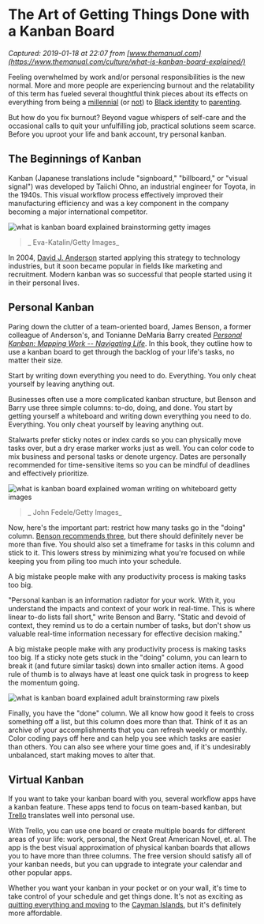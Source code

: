 # The Art of Getting Things Done with a Kanban Board

_Captured: 2019-01-18 at 22:07 from [www.themanual.com](https://www.themanual.com/culture/what-is-kanban-board-explained/)_

Feeling overwhelmed by work and/or personal responsibilities is the new normal. More and more people are experiencing burnout and the relatability of this term has fueled several thoughtful think pieces about its effects on everything from being a [millennial](https://www.buzzfeednews.com/article/annehelenpetersen/millennials-burnout-generation-debt-work) (or [not](https://slate.com/human-interest/2019/01/burnout-millennials-capitalism-buzzfeed-essay.html)) to [Black identity](https://www.buzzfeednews.com/article/tianaclarkpoet/millennial-burnout-black-women-self-care-anxiety-depression) to [parenting](https://qz.com/quartzy/1521267/some-good-news-about-parental-burnout-its-curable/).

But how do you fix burnout? Beyond vague whispers of self-care and the occasional calls to quit your unfulfilling job, practical solutions seem scarce. Before you uproot your life and bank account, try personal kanban.

## The Beginnings of Kanban

Kanban (Japanese translations include "signboard," "billboard," or "visual signal") was developed by Taiichi Ohno, an industrial engineer for Toyota, in the 1940s. This visual workflow process effectively improved their manufacturing efficiency and was a key component in the company becoming a major international competitor.

![what is kanban board explained brainstorming  getty images](https://icdn5.themanual.com/image/themanual/brainstorming-kanban-board-getty-images-800x800.jpg)

> _ Eva-Katalin/Getty Images_

In 2004, [David J. Anderson](https://anderson.leankanban.com/) started applying this strategy to technology industries, but it soon became popular in fields like marketing and recruitment. Modern kanban was so successful that people started using it in their personal lives.

## Personal Kanban

Paring down the clutter of a team-oriented board, James Benson, a former colleague of Anderson's, and Tonianne DeMaria Barry created _[Personal Kanban: Mapping Work -- Navigating Life](https://www.amazon.com/Personal-Kanban-Mapping-Work-Navigating/dp/1453802266?tag=dt-incontent-btn-20)_. In this book, they outline how to use a kanban board to get through the backlog of your life's tasks, no matter their size.

Start by writing down everything you need to do. Everything. You only cheat yourself by leaving anything out.

Businesses often use a more complicated kanban structure, but Benson and Barry use three simple columns: to-do, doing, and done. You start by getting yourself a whiteboard and writing down everything you need to do. Everything. You only cheat yourself by leaving anything out.

Stalwarts prefer sticky notes or index cards so you can physically move tasks over, but a dry erase marker works just as well. You can color code to mix business and personal tasks or denote urgency. Dates are personally recommended for time-sensitive items so you can be mindful of deadlines and effectively prioritize.

![what is kanban board explained woman writing on whiteboard getty images](https://icdn6.themanual.com/image/themanual/woman-writing-on-whiteboard-getty-images-1200x9999.jpg)

> _ John Fedele/Getty Images_

Now, here's the important part: restrict how many tasks go in the "doing" column. [Benson recommends three](https://qz.com/985821/personal-kanban-a-life-changing-time-management-system-that-explodes-the-myth-of-multitasking/), but there should definitely never be more than five. You should also set a timeframe for tasks in this column and stick to it. This lowers stress by minimizing what you're focused on while keeping you from piling too much into your schedule.

A big mistake people make with any productivity process is making tasks too big.

"Personal kanban is an information radiator for your work. With it, you understand the impacts and context of your work in real-time. This is where linear to-do lists fall short," write Benson and Barry. "Static and devoid of context, they remind us to do a certain number of tasks, but don't show us valuable real-time information necessary for effective decision making."

A big mistake people make with any productivity process is making tasks too big. If a sticky note gets stuck in the "doing" column, you can learn to break it (and future similar tasks) down into smaller action items. A good rule of thumb is to always have at least one quick task in progress to keep the momentum going.

![what is kanban board explained adult brainstorming raw pixels](https://icdn7.themanual.com/image/themanual/adult-board-brainstorming-raw-pixels-800x800.jpg)

Finally, you have the "done" column. We all know how good it feels to cross something off a list, but this column does more than that. Think of it as an archive of your accomplishments that you can refresh weekly or monthly. Color coding pays off here and can help you see which tasks are easier than others. You can also see where your time goes and, if it's undesirably unbalanced, start making moves to alter that.

## Virtual Kanban

If you want to take your kanban board with you, several workflow apps have a kanban feature. These apps tend to focus on team-based kanban, but [Trello](https://trello.com/) translates well into personal use.

With Trello, you can use one board or create multiple boards for different areas of your life: work, personal, the Next Great American Novel, et. al. The app is the best visual approximation of physical kanban boards that allows you to have more than three columns. The free version should satisfy all of your kanban needs, but you can upgrade to integrate your calendar and other popular apps.

Whether you want your kanban in your pocket or on your wall, it's time to take control of your schedule and get things done. It's not as exciting as [quitting everything and moving](https://www.themanual.com/travel/best-countries-live-work-abroad/) to the [Cayman Islands](https://www.themanual.com/food-and-drink/cayman-islands-food-and-drink-destination-2019/), but it's definitely more affordable.
